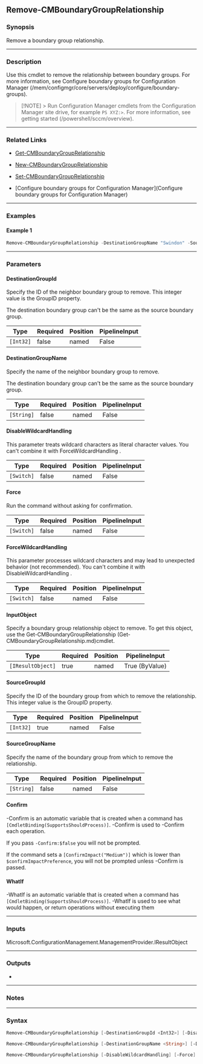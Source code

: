 Remove-CMBoundaryGroupRelationship
----------------------------------




### Synopsis
Remove a boundary group relationship.



---


### Description

Use this cmdlet to remove the relationship between boundary groups. For more information, see Configure boundary groups for Configuration Manager (/mem/configmgr/core/servers/deploy/configure/boundary-groups).



> [!NOTE] > Run Configuration Manager cmdlets from the Configuration Manager site drive, for example `PS XYZ:>`. For more information, see getting started (/powershell/sccm/overview).



---


### Related Links
* [Get-CMBoundaryGroupRelationship](Get-CMBoundaryGroupRelationship)



* [New-CMBoundaryGroupRelationship](New-CMBoundaryGroupRelationship)



* [Set-CMBoundaryGroupRelationship](Set-CMBoundaryGroupRelationship)



* [Configure boundary groups for Configuration Manager](Configure boundary groups for Configuration Manager)





---


### Examples
#### Example 1
```PowerShell
Remove-CMBoundaryGroupRelationship -DestinationGroupName "Swindon" -SourceGroupName "London" -Force
```



---


### Parameters
#### **DestinationGroupId**

Specify the ID of the neighbor boundary group to remove. This integer value is the GroupID property.


The destination boundary group can't be the same as the source boundary group.






|Type     |Required|Position|PipelineInput|
|---------|--------|--------|-------------|
|`[Int32]`|false   |named   |False        |



#### **DestinationGroupName**

Specify the name of the neighbor boundary group to remove.


The destination boundary group can't be the same as the source boundary group.






|Type      |Required|Position|PipelineInput|
|----------|--------|--------|-------------|
|`[String]`|false   |named   |False        |



#### **DisableWildcardHandling**

This parameter treats wildcard characters as literal character values. You can't combine it with ForceWildcardHandling .






|Type      |Required|Position|PipelineInput|
|----------|--------|--------|-------------|
|`[Switch]`|false   |named   |False        |



#### **Force**

Run the command without asking for confirmation.






|Type      |Required|Position|PipelineInput|
|----------|--------|--------|-------------|
|`[Switch]`|false   |named   |False        |



#### **ForceWildcardHandling**

This parameter processes wildcard characters and may lead to unexpected behavior (not recommended). You can't combine it with DisableWildcardHandling .






|Type      |Required|Position|PipelineInput|
|----------|--------|--------|-------------|
|`[Switch]`|false   |named   |False        |



#### **InputObject**

Specify a boundary group relationship object to remove. To get this object, use the Get-CMBoundaryGroupRelationship (Get-CMBoundaryGroupRelationship.md)cmdlet.






|Type             |Required|Position|PipelineInput |
|-----------------|--------|--------|--------------|
|`[IResultObject]`|true    |named   |True (ByValue)|



#### **SourceGroupId**

Specify the ID of the boundary group from which to remove the relationship. This integer value is the GroupID property.






|Type     |Required|Position|PipelineInput|
|---------|--------|--------|-------------|
|`[Int32]`|true    |named   |False        |



#### **SourceGroupName**

Specify the name of the boundary group from which to remove the relationship.






|Type      |Required|Position|PipelineInput|
|----------|--------|--------|-------------|
|`[String]`|false   |named   |False        |



#### **Confirm**
-Confirm is an automatic variable that is created when a command has ```[CmdletBinding(SupportsShouldProcess)]```.
-Confirm is used to -Confirm each operation.

If you pass ```-Confirm:$false``` you will not be prompted.


If the command sets a ```[ConfirmImpact("Medium")]``` which is lower than ```$confirmImpactPreference```, you will not be prompted unless -Confirm is passed.

#### **WhatIf**
-WhatIf is an automatic variable that is created when a command has ```[CmdletBinding(SupportsShouldProcess)]```.
-WhatIf is used to see what would happen, or return operations without executing them


---


### Inputs
Microsoft.ConfigurationManagement.ManagementProvider.IResultObject





---


### Outputs
* 






---


### Notes




---


### Syntax
```PowerShell
Remove-CMBoundaryGroupRelationship [-DestinationGroupId <Int32>] [-DisableWildcardHandling] [-Force] [-ForceWildcardHandling] -SourceGroupId <Int32> [-Confirm] [-WhatIf] [<CommonParameters>]
```
```PowerShell
Remove-CMBoundaryGroupRelationship [-DestinationGroupName <String>] [-DisableWildcardHandling] [-Force] [-ForceWildcardHandling] [-SourceGroupName <String>] [-Confirm] [-WhatIf] [<CommonParameters>]
```
```PowerShell
Remove-CMBoundaryGroupRelationship [-DisableWildcardHandling] [-Force] [-ForceWildcardHandling] -InputObject <IResultObject> [-Confirm] [-WhatIf] [<CommonParameters>]
```
